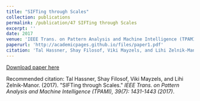```yaml
---
title: "SIFTing through Scales"
collection: publications
permalink: /publication/47 SIFTing through Scales
excerpt: ''
date: 2017
venue: 'IEEE Trans. on Pattern Analysis and Machine Intelligence (TPAMI), 39(7): 1431-1443 (2017)'
paperurl: 'http://academicpages.github.io/files/paper1.pdf'
citation: 'Tal Hassner, Shay Filosof, Viki Mayzels, and Lihi Zelnik-Manor. (2017). &quot;SIFTing through Scales.&quot; <i>IEEE Trans. on Pattern Analysis and Machine Intelligence (TPAMI), 39(7): 1431-1443 (2017)</i>.'
---
```


[Download paper here](http://academicpages.github.io/files/paper1.pdf)

Recommended citation: Tal Hassner, Shay Filosof, Viki Mayzels, and Lihi Zelnik-Manor. (2017). "SIFTing through Scales." <i>IEEE Trans. on Pattern Analysis and Machine Intelligence (TPAMI), 39(7): 1431-1443 (2017)</i>.

